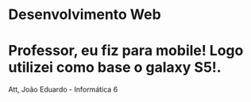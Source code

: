 # Desenvolvimento Web
# Professor, eu fiz para mobile! Logo utilizei como base o galaxy S5!.
Att, João Eduardo - Informática 6
